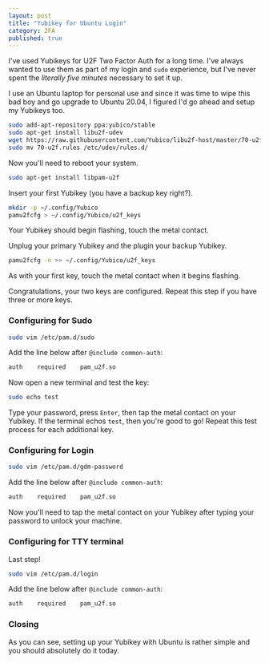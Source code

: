 ```yaml
---
layout: post
title: "Yubikey for Ubuntu Login"
category: 2FA
published: true
---
```


I've used Yubikeys for U2F Two Factor Auth for a long time. I've always wanted to use them as part of my login and `sudo` experience, but I've never spent the _literally five minutes_ necessary to set it up. 

I use an Ubuntu laptop for personal use and since it was time to wipe this bad boy and go upgrade to Ubuntu 20.04, I figured I'd go ahead and setup my Yubikeys too.

``` bash
sudo add-apt-repository ppa:yubico/stable
sudo apt-get install libu2f-udev
wget https://raw.githubusercontent.com/Yubico/libu2f-host/master/70-u2f.rules
sudo mv 70-u2f.rules /etc/udev/rules.d/
```

Now you'll need to reboot your system.

``` bash
sudo apt-get install libpam-u2f
```

Insert your first Yubikey (you have a backup key right?).

``` bash
mkdir -p ~/.config/Yubico
pamu2fcfg > ~/.config/Yubico/u2f_keys
```

Your Yubikey should begin flashing, touch the metal contact.

Unplug your primary Yubikey and the plugin your backup Yubikey.

``` bash
pamu2fcfg -n >> ~/.config/Yubico/u2f_keys
```

As with your first key, touch the metal contact when it begins flashing.

Congratulations, your two keys are configured. Repeat this step if you have three or more keys.

### Configuring for Sudo

``` bash
sudo vim /etc/pam.d/sudo
```

Add the line below after `@include common-auth`:

``` bash
auth	required	pam_u2f.so
```

Now open a new terminal and test the key:

``` bash
sudo echo test
```

Type your password, press `Enter`, then tap the metal contact on your Yubikey. If the terminal echos `test`, then you're good to go! Repeat this test process for each additional key.

### Configuring for Login

``` bash
sudo vim /etc/pam.d/gdm-password
```

Add the line below after `@include common-auth`:

``` bash
auth	required	pam_u2f.so
```

Now you'll need to tap the metal contact on your Yubikey after typing your password to unlock your machine.

### Configuring for TTY terminal

Last step!

``` bash
sudo vim /etc/pam.d/login
```

Add the line below after `@include common-auth`:

``` bash
auth	required	pam_u2f.so
```

### Closing

As you can see, setting up your Yubikey with Ubuntu is rather simple and you should absolutely do it today.